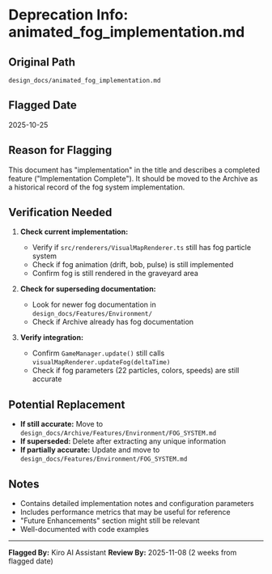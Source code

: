 # Deprecation Info: animated_fog_implementation.md

## Original Path

`design_docs/animated_fog_implementation.md`

## Flagged Date

2025-10-25

## Reason for Flagging

This document has "implementation" in the title and describes a completed feature ("Implementation Complete"). It should be moved to the Archive as a historical record of the fog system implementation.

## Verification Needed

1. **Check current implementation:**
   - Verify if `src/renderers/VisualMapRenderer.ts` still has fog particle system
   - Check if fog animation (drift, bob, pulse) is still implemented
   - Confirm fog is still rendered in the graveyard area

2. **Check for superseding documentation:**
   - Look for newer fog documentation in `design_docs/Features/Environment/`
   - Check if Archive already has fog documentation

3. **Verify integration:**
   - Confirm `GameManager.update()` still calls `visualMapRenderer.updateFog(deltaTime)`
   - Check if fog parameters (22 particles, colors, speeds) are still accurate

## Potential Replacement

- **If still accurate:** Move to `design_docs/Archive/Features/Environment/FOG_SYSTEM.md`
- **If superseded:** Delete after extracting any unique information
- **If partially accurate:** Update and move to `design_docs/Features/Environment/FOG_SYSTEM.md`

## Notes

- Contains detailed implementation notes and configuration parameters
- Includes performance metrics that may be useful for reference
- "Future Enhancements" section might still be relevant
- Well-documented with code examples

---

**Flagged By:** Kiro AI Assistant
**Review By:** 2025-11-08 (2 weeks from flagged date)

